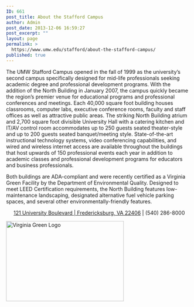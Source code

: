 ```yaml
---
ID: 661
post_title: About the Stafford Campus
author: Admin
post_date: 2013-12-06 16:59:27
post_excerpt: ""
layout: page
permalink: >
  https://www.umw.edu/stafford/about-the-stafford-campus/
published: true
---
```

The UMW Stafford Campus opened in the fall of 1999 as the university’s second campus specifically designed for mid-life professionals seeking academic degree and professional development programs. With the addition of the North Building in January 2007, the campus quickly became the region’s premier venue for educational programs and professional conferences and meetings. Each 40,000 square foot building houses classrooms, computer labs, executive conference rooms, faculty and staff offices as well as attractive public areas. The striking North Building atrium and 2,700 square foot divisible University Hall with a catering kitchen and IT/AV control room accommodates up to 250 guests seated theater-style and up to 200 guests seated banquet/meeting style. State-of-the-art instructional technology systems, video conferencing capabilities, and wired and wireless internet access are available throughout the buildings that host upwards of 150 professional events each year in addition to academic classes and professional development programs for educators and business professionals.

Both buildings are ADA-compliant and were recently certified as a Virginia Green Facility by the Department of Environmental Quality. Designed to meet LEED Certification requirements, the North Building features low-maintenance landscaping, designated alternative fuel vehicle parking spaces, and several other environmentally-friendly features.
<p style="text-align: center;"> <a title="Get driving directions to Stafford Campus using Google Maps" href="https://goo.gl/maps/pa8z3">121 University Boulevard | Fredericksburg, VA 22406</a> | (540) 286-8000</p>
<img class="aligncenter wp-image-551 size-full" src="http://umwwebmaster.wpengine.com/stafford/wp-content/uploads/sites/28/2013/11/VAGreen-logo.png" alt="Virginia Green Logo" width="321" height="219" />
<p style="text-align: center;"></p>